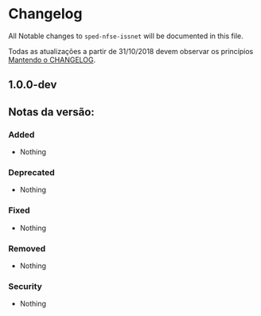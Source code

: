 # Changelog

All Notable changes to `sped-nfse-issnet` will be documented in this file.

Todas as atualizações a partir de 31/10/2018 devem observar os princípios [Mantendo o CHANGELOG](http://keepachangelog.com/).

## 1.0.0-dev

## Notas da versão:

### Added
- Nothing

### Deprecated
- Nothing

### Fixed
- Nothing

### Removed
- Nothing

### Security
- Nothing
